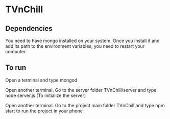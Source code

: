 # TVnChill

## Dependencies

You need to have mongo installed on your system. Once you install it and add its path to the environment variables, you need to restart your computer.

## To run

Open a terminal and type mongod

Open another terminal. Go to the server folder TVnChill/server and type node server.js (To initialize the server)

Open another terminal. Go to the project main folder TVnChill and type npm start to run the project in your phone
